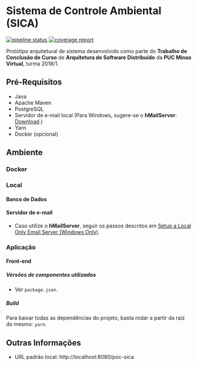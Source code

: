 # Sistema de Controle Ambiental (SICA)

[![pipeline status](https://gitlab.com/ThiagoColbert/poc-tcc-sica-2020/badges/master/pipeline.svg)](https://gitlab.com/ThiagoColbert/poc-tcc-sica-2020/commits/master)
[![coverage report](https://gitlab.com/ThiagoColbert/poc-tcc-sica-2020/badges/master/coverage.svg)](https://gitlab.com/ThiagoColbert/poc-tcc-sica-2020/commits/master)

Protótipo arquitetural de sistema desenvolvido como parte do **Trabalho de Conclusão de Curso** de **Arquitetura de Software Distribuído** da **PUC Minas Virtual**, turma 2018/1.

## Pré-Requisitos

* Java
* Apache Maven
* PostgreSQL
* Servidor de e-mail local (Para Windows, sugere-se o **hMailServer**: [Download](https://www.hmailserver.com/download).)
* Yarn
* Docker (opcional)

## Ambiente

### Docker

### Local

#### Banco de Dados

#### Servidor de e-mail

- Caso utilize o **hMailServer**, seguir os passos descritos em [Setup a Local Only Email Server (Windows Only)](https://gist.github.com/raelgc/6031306).

### Aplicação

#### Front-end

##### Versões de componentes utilizados

* Ver `package.json`.

##### Build ###

Para baixar todas as dependências do projeto, basta rodar a partir da raiz do mesmo: `yarn`.

## Outras Informações

- URL padrão local: http://localhost:8080/poc-sica

